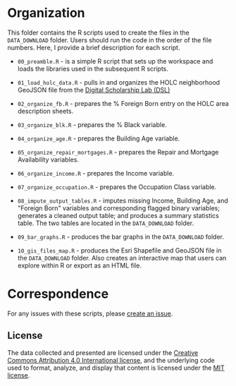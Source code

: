 # Organization
This folder contains the R scripts used to create the files in the `DATA_DOWNLOAD` folder. Users should run the code in the order of the file numbers. Here, I provide a brief description for each script.

- `00_preamble.R` - is a simple R script that sets up the workspace and loads the libraries used in the subsequent R scripts.

- `01_load_holc_data.R` - pulls in and organizes the HOLC neighborhood GeoJSON file from the [Digital Scholarship Lab (DSL)](https://dsl.richmond.edu/panorama/redlining/#loc=4/41.218/-97.194&text=downloads)

- `02_organize_fb.R` - prepares the % Foreign Born entry on the HOLC area description sheets.

- `03_organize_blk.R` - prepares the % Black variable.

- `04_organize_age.R` - prepares the Building Age variable.

- `05_organize_repair_mortgages.R` - prepares the Repair and Mortgage Availability variables.

- `06_organize_income.R` - prepares the Income variable.

- `07_organize_occupation.R` - prepares the Occupation Class variable.

- `08_impute_output_tables.R` - imputes missing Income, Building Age, and "Foreign Born" variables and corresponding flagged binary variables; generates a cleaned output table; and produces a summary statistics table. The two tables are located in the `DATA_DOWNLOAD` folder.

- `09_bar_graphs.R` - produces the bar graphs in the `DATA_DOWNLOAD` folder.

- `10_gis_files_map.R` - produces the Esri Shapefile and GeoJSON file in the `DATA_DOWNLOAD` folder. Also creates an interactive map that users can explore within R or export as an HTML file.


# Correspondence
For any issues with these scripts, please [create an issue](https://github.com/[removed]/HHUUD10/issues).

## License
The data collected and presented are licensed under the [Creative Commons Attribution 4.0 International license](https://creativecommons.org/licenses/by/4.0/), and the underlying code used to format, analyze, and display that content is licensed under the [MIT license](http://opensource.org/licenses/mit-license.php).
